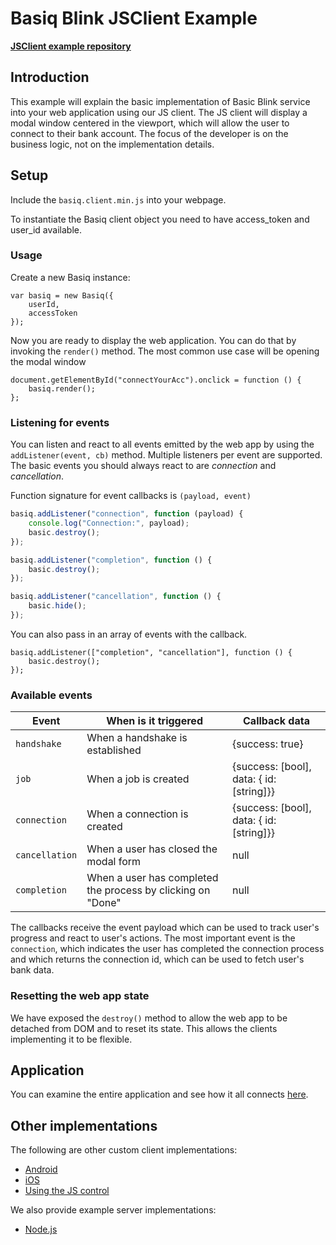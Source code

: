 # Basiq Blink JSClient Example

[**JSClient example repository**](https://github.com/basiqio/basiq-blink-js-component)

## Introduction

This example will explain the basic implementation of Basic Blink service into your web application
using our JS client. The JS client will display a modal window centered in the viewport,
which will allow the user to connect to their bank account. The focus of the developer is on the
business logic, not on the implementation details.

## Setup

Include the ```basiq.client.min.js``` into your webpage.

To instantiate the Basiq client object you need to have access_token and user_id available.

### Usage

Create a new Basiq instance:

```
var basiq = new Basiq({
    userId,
    accessToken
});
```

Now you are ready to display the web application. You can do that by invoking the ```render()``` method.
The most common use case will be opening the modal window

```
document.getElementById("connectYourAcc").onclick = function () {
    basiq.render();
};
```

### Listening for events

You can listen and react to all events emitted by the web app by using the ```addListener(event, cb)``` method.
Multiple listeners per event are supported. The basic events you should always react to
 are *connection* and *cancellation*.

Function signature for event callbacks is ```(payload, event)```

```js
basiq.addListener("connection", function (payload) {
    console.log("Connection:", payload);
    basic.destroy();
});

basiq.addListener("completion", function () {
    basic.destroy();
});

basiq.addListener("cancellation", function () {
    basic.hide();
});
```

You can also pass in an array of events with the callback.

```
basiq.addListener(["completion", "cancellation"], function () {
    basic.destroy();
});
```

### Available events

Event | When is it triggered | Callback data
--- | --- | ---
```handshake``` | When a handshake is established | {success: true}
```job``` | When a job is created | {success: [bool], data: { id: [string]}}
```connection``` | When a connection is created | {success: [bool], data: { id: [string]}}
```cancellation``` | When a user has closed the modal form  | null
```completion``` | When a user has completed the process by clicking on "Done" | null

The callbacks receive the event payload which can be used to track user's progress and
react to user's actions. The most important event is the ```connection```, which indicates the user
has completed the connection process and which returns the connection id, which can be
used to fetch user's bank data.

### Resetting the web app state

We have exposed the ```destroy()``` method to allow the web app to be detached from DOM and
to reset its state. This allows the clients implementing it to be flexible.

## Application

You can examine the entire application and see how it all connects [here](https://github.com/basiqio/basiq-android-blink-demo/tree/master/app/src/main/java/com/example/nlukic/webviewtest).

## Other implementations

The following are other custom client implementations:

* [Android](android.com)
* [iOS](ios.com)
* [Using the JS control](https://github.com/basiqio/basiq-blink-js-component)

We also provide example server implementations:

* [Node.js](node.com)